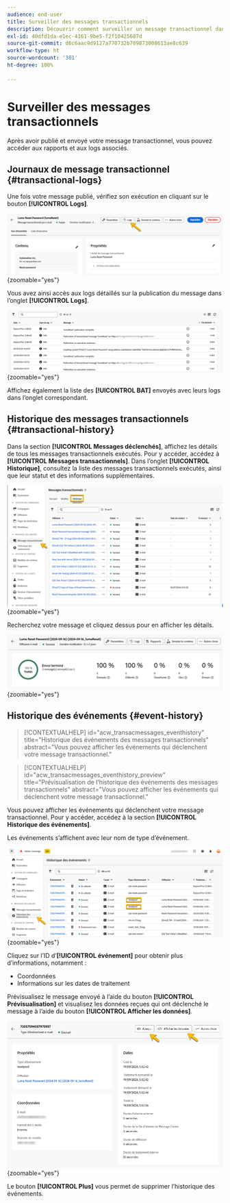 ```yaml
---
audience: end-user
title: Surveiller des messages transactionnels
description: Découvrir comment surveiller un message transactionnel dans l’interface d’utilisation de Campaign Web
exl-id: 40dfd1da-e1ec-4161-9be5-f2f10425687d
source-git-commit: d6c6aac9d9127a770732b709873008613ae8c639
workflow-type: ht
source-wordcount: '301'
ht-degree: 100%

---
```


# Surveiller des messages transactionnels

Après avoir publié et envoyé votre message transactionnel, vous pouvez accéder aux rapports et aux logs associés.

## Journaux de message transactionnel {#transactional-logs}

Une fois votre message publié, vérifiez son exécution en cliquant sur le bouton **[!UICONTROL Logs]**.

![Capture d’écran affichant le bouton Logs dans l’interface de message transactionnel.](assets/transactional-logs.png){zoomable="yes"}

Vous avez ainsi accès aux logs détaillés sur la publication du message dans l’onglet **[!UICONTROL Logs]**.

![Capture d’écran affichant la liste détaillée des logs dans l’onglet Logs.](assets/transactional-logslist.png){zoomable="yes"}

Affichez également la liste des **[!UICONTROL BAT]** envoyés avec leurs logs dans l’onglet correspondant.

## Historique des messages transactionnels {#transactional-history}

Dans la section **[!UICONTROL Messages déclenchés]**, affichez les détails de tous les messages transactionnels exécutés. Pour y accéder, accédez à **[!UICONTROL Messages transactionnels]**. Dans l’onglet **[!UICONTROL Historique]**, consultez la liste des messages transactionnels exécutés, ainsi que leur statut et des informations supplémentaires.

![Capture d’écran affichant l’onglet Historique avec une liste des messages transactionnels exécutés.](assets/transactional-history.png){zoomable="yes"}

Recherchez votre message et cliquez dessus pour en afficher les détails.

![Capture d’écran affichant le reporting détaillé d’un message transactionnel sélectionné.](assets/transactional-reporting.png){zoomable="yes"}

## Historique des événements {#event-history}

>[!CONTEXTUALHELP]
>id="acw_transacmessages_eventhistory"
>title="Historique des événements des messages transactionnels"
>abstract="Vous pouvez afficher les événements qui déclenchent votre message transactionnel."

>[!CONTEXTUALHELP]
>id="acw_transacmessages_eventhistory_preview"
>title="Prévisualisation de l’historique des événements des messages transactionnels"
>abstract="Vous pouvez afficher les événements qui déclenchent votre message transactionnel."

Vous pouvez afficher les événements qui déclenchent votre message transactionnel. Pour y accéder, accédez à la section **[!UICONTROL Historique des événements]**.

Les événements s’affichent avec leur nom de type d’événement.

![Capture d’écran affichant la section d’historique des événements avec les noms des types d’événements.](assets/event-history.png){zoomable="yes"}

Cliquez sur l’ID d’**[!UICONTROL événement]** pour obtenir plus d’informations, notamment :

* Coordonnées
* Informations sur les dates de traitement

Prévisualisez le message envoyé à l’aide du bouton **[!UICONTROL Prévisualisation]** et visualisez les données reçues qui ont déclenché le message à l’aide du bouton **[!UICONTROL Afficher les données]**.

![Capture d’écran présentant des informations détaillées sur l’événement, notamment les options de prévisualisation et d’affichage des données.](assets/event-details.png){zoomable="yes"}

Le bouton **[!UICONTROL Plus]** vous permet de supprimer l’historique des événements.